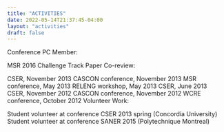 ```yaml
---
title: "ACTIVITIES"
date: 2022-05-14T21:37:45-04:00
layout: "activities"
draft: false
---
```


Conference PC Member:

MSR 2016 Challenge Track
Paper Co-review:

CSER, November 2013
CASCON conference, November 2013
MSR conference, May 2013
RELENG workshop, May 2013
CSER, June 2013
CSER, November 2012
CASCON conference, November 2012
WCRE conference, October 2012
Volunteer Work:

Student volunteer at conference CSER 2013 spring (Concordia University)
Student volunteer at conference SANER 2015 (Polytechnique Montreal)
